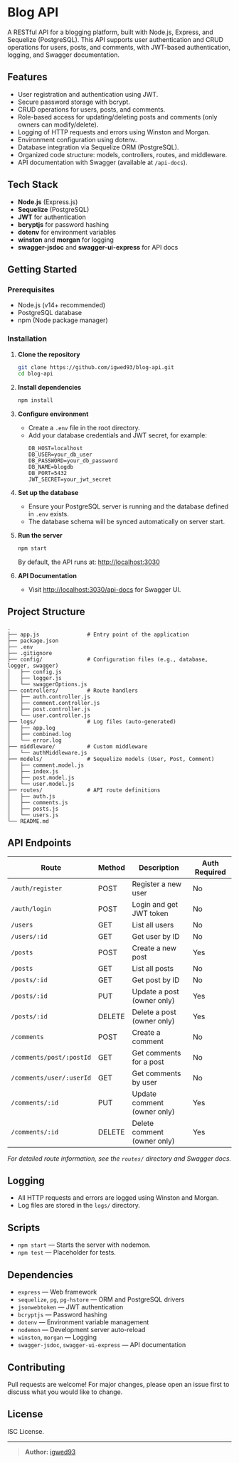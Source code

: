 # Blog API

A RESTful API for a blogging platform, built with Node.js, Express, and Sequelize (PostgreSQL). This API supports user authentication and CRUD operations for users, posts, and comments, with JWT-based authentication, logging, and Swagger documentation.

## Features

- User registration and authentication using JWT.
- Secure password storage with bcrypt.
- CRUD operations for users, posts, and comments.
- Role-based access for updating/deleting posts and comments (only owners can modify/delete).
- Logging of HTTP requests and errors using Winston and Morgan.
- Environment configuration using dotenv.
- Database integration via Sequelize ORM (PostgreSQL).
- Organized code structure: models, controllers, routes, and middleware.
- API documentation with Swagger (available at `/api-docs`).

## Tech Stack

- **Node.js** (Express.js)
- **Sequelize** (PostgreSQL)
- **JWT** for authentication
- **bcryptjs** for password hashing
- **dotenv** for environment variables
- **winston** and **morgan** for logging
- **swagger-jsdoc** and **swagger-ui-express** for API docs

## Getting Started

### Prerequisites

- Node.js (v14+ recommended)
- PostgreSQL database
- npm (Node package manager)

### Installation

1. **Clone the repository**
   ```bash
   git clone https://github.com/igwed93/blog-api.git
   cd blog-api
   ```

2. **Install dependencies**
   ```bash
   npm install
   ```

3. **Configure environment**
   - Create a `.env` file in the root directory.
   - Add your database credentials and JWT secret, for example:
     ```
     DB_HOST=localhost
     DB_USER=your_db_user
     DB_PASSWORD=your_db_password
     DB_NAME=blogdb
     DB_PORT=5432
     JWT_SECRET=your_jwt_secret
     ```

4. **Set up the database**
   - Ensure your PostgreSQL server is running and the database defined in `.env` exists.
   - The database schema will be synced automatically on server start.

5. **Run the server**
   ```bash
   npm start
   ```
   By default, the API runs at: [http://localhost:3030](http://localhost:3030)

6. **API Documentation**
   - Visit [http://localhost:3030/api-docs](http://localhost:3030/api-docs) for Swagger UI.

## Project Structure

```
.
├── app.js               # Entry point of the application
├── package.json
├── .env
├── .gitignore
├── config/              # Configuration files (e.g., database, logger, swagger)
│   ├── config.js
│   ├── logger.js
│   └── swaggerOptions.js
├── controllers/         # Route handlers
│   ├── auth.controller.js
│   ├── comment.controller.js
│   ├── post.controller.js
│   └── user.controller.js
├── logs/                # Log files (auto-generated)
│   ├── app.log
│   ├── combined.log
│   └── error.log
├── middleware/          # Custom middleware
│   └── authMiddleware.js
├── models/              # Sequelize models (User, Post, Comment)
│   ├── comment.model.js
│   ├── index.js
│   ├── post.model.js
│   └── user.model.js
├── routes/              # API route definitions
│   ├── auth.js
│   ├── comments.js
│   ├── posts.js
│   └── users.js
└── README.md
```

## API Endpoints

| Route            | Method | Description                  | Auth Required |
|------------------|--------|------------------------------|--------------|
| `/auth/register` | POST   | Register a new user          | No           |
| `/auth/login`    | POST   | Login and get JWT token      | No           |
| `/users`         | GET    | List all users               | No           |
| `/users/:id`     | GET    | Get user by ID               | No           |
| `/posts`         | POST   | Create a new post            | Yes          |
| `/posts`         | GET    | List all posts               | No           |
| `/posts/:id`     | GET    | Get post by ID               | No           |
| `/posts/:id`     | PUT    | Update a post (owner only)   | Yes          |
| `/posts/:id`     | DELETE | Delete a post (owner only)   | Yes          |
| `/comments`      | POST   | Create a comment             | No           |
| `/comments/post/:postId` | GET | Get comments for a post | No           |
| `/comments/user/:userId` | GET | Get comments by user   | No           |
| `/comments/:id`  | PUT    | Update comment (owner only)  | Yes          |
| `/comments/:id`  | DELETE | Delete comment (owner only)  | Yes          |

*For detailed route information, see the `routes/` directory and Swagger docs.*

## Logging

- All HTTP requests and errors are logged using Winston and Morgan.
- Log files are stored in the `logs/` directory.

## Scripts

- `npm start` — Starts the server with nodemon.
- `npm test` — Placeholder for tests.

## Dependencies

- `express` — Web framework
- `sequelize`, `pg`, `pg-hstore` — ORM and PostgreSQL drivers
- `jsonwebtoken` — JWT authentication
- `bcryptjs` — Password hashing
- `dotenv` — Environment variable management
- `nodemon` — Development server auto-reload
- `winston`, `morgan` — Logging
- `swagger-jsdoc`, `swagger-ui-express` — API documentation

## Contributing

Pull requests are welcome! For major changes, please open an issue first to discuss what you would like to change.

## License

ISC License.

---

> **Author:** [igwed93](https://github.com/igwed93)